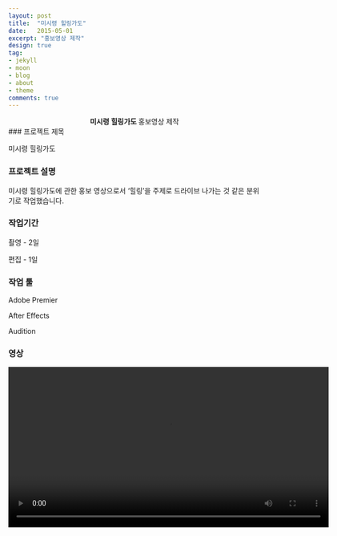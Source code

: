 ```yaml
---
layout: post
title:  "미시령 힐링가도"
date:   2015-05-01
excerpt: "홍보영상 제작"
design: true
tag:
- jekyll
- moon
- blog
- about
- theme
comments: true
---
```


<center><b>미시령 힐링가도  </b>홍보영상 제작</center> 
### 프로젝트 제목

미시령 힐링가도

### 프로젝트 설명

미시령 힐링가도에 관한 홍보 영상으로서 ‘힐링’을 주제로 드라이브 나가는 것 같은 분위기로 작업했습니다.

### 작업기간

촬영 - 2일

편집 - 1일

### 작업 툴

Adobe Premier

After Effects

Audition

### 영상

<video oncontextmenu="return true;" id="myVideo" width ="640" controls autoplay>
<source src = "../assets/video/9.mp4" type="video/mp4">
</video>